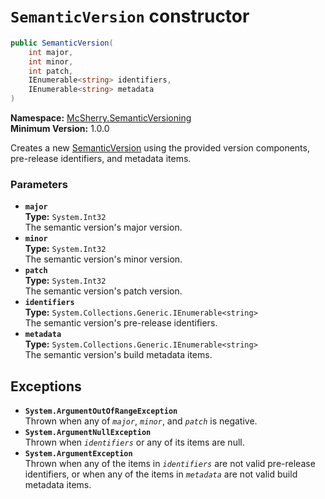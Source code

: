# `SemanticVersion` constructor

```c#
public SemanticVersion(
    int major,
    int minor,
    int patch,
    IEnumerable<string> identifiers,
    IEnumerable<string> metadata
)
```

**Namespace:** [McSherry.SemanticVersioning][1]  
**Minimum Version:** 1.0.0

Creates a new [SemanticVersion][2] using the provided version
components, pre-release identifiers, and metadata items.

[1]: ../
[2]: ./


### Parameters

- **`major`**  
  **Type:** `System.Int32`  
  The semantic version's major version.
- **`minor`**  
  **Type:** `System.Int32`  
  The semantic version's minor version.
- **`patch`**  
  **Type:** `System.Int32`  
  The semantic version's patch version.
- **`identifiers`**  
  **Type:** `System.Collections.Generic.IEnumerable<string>`  
  The semantic version's pre-release identifiers.
- **`metadata`**  
  **Type:** `System.Collections.Generic.IEnumerable<string>`  
  The semantic version's build metadata items.
  
  
## Exceptions

- **`System.ArgumentOutOfRangeException`**  
  Thrown when any of _`major`_, _`minor`_, and _`patch`_
  is negative.
- **`System.ArgumentNullException`**  
  Thrown when _`identifiers`_ or any of its items are null.
- **`System.ArgumentException`**  
  Thrown when any of the items in _`identifiers`_ are not
  valid pre-release identifiers, or when any of the items
  in _`metadata`_ are not valid build metadata items.
